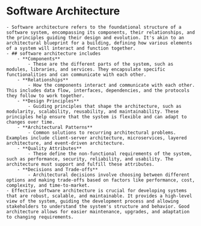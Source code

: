 # Software Architecture
	- Software architecture refers to the foundational structure of a software system, encompassing its components, their relationships, and the principles guiding their design and evolution. It's akin to an architectural blueprint for a building, defining how various elements of a system will interact and function together.
	- ## software architecture includes
		- **Components**
			- These are the different parts of the system, such as modules, libraries, and services. They encapsulate specific functionalities and can communicate with each other.
		- **Relationships**
			- How the components interact and communicate with each other. This includes data flow, interfaces, dependencies, and the protocols they follow to work together.
		- **Design Principles**
			- Guiding principles that shape the architecture, such as modularity, scalability, reusability, and maintainability. These principles help ensure that the system is flexible and can adapt to changes over time.
		- **Architectural Patterns**
			- Common solutions to recurring architectural problems. Examples include client-server architecture, microservices, layered architecture, and event-driven architecture.
		- **Quality Attributes**
			- These define the non-functional requirements of the system, such as performance, security, reliability, and usability. The architecture must support and fulfill these attributes.
		- **Decisions and Trade-offs**
			- Architectural decisions involve choosing between different options and making trade-offs based on factors like performance, cost, complexity, and time-to-market.
	- Effective software architecture is crucial for developing systems that are robust, scalable, and maintainable. It provides a high-level view of the system, guiding the development process and allowing stakeholders to understand the system's structure and behavior. Good architecture allows for easier maintenance, upgrades, and adaptation to changing requirements.